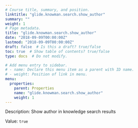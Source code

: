 ```yaml
---
# Course title, summary, and position.
linktitle: "glide.knowman.search.show_author"
summary: ""
weight: 1
# Page metadata.
title: "glide.knowman.search.show_author"
date: "2018-09-09T00:00:00Z"
lastmod: "2018-09-09T00:00:00Z"
draft: false  # Is this a draft? true/false
toc: true  # Show table of contents? true/false
type: docs  # Do not modify.

# Add menu entry to sidebar.
# - name: Declare this menu item as a parent with ID name.
# - weight: Position of link in menu.
menu:
  properties:
    parent: Properties
    name: "glide.knowman.search.show_author"
    weight: 1
---
```


Description: Show author in knowledge search results


Value: `true`